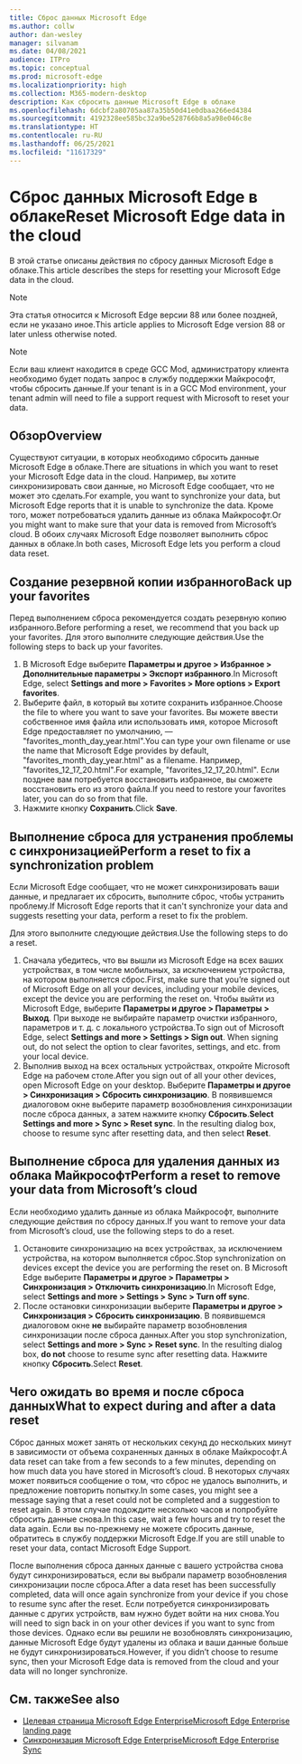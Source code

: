 ```yaml
---
title: Сброс данных Microsoft Edge
ms.author: collw
author: dan-wesley
manager: silvanam
ms.date: 04/08/2021
audience: ITPro
ms.topic: conceptual
ms.prod: microsoft-edge
ms.localizationpriority: high
ms.collection: M365-modern-desktop
description: Как сбросить данные Microsoft Edge в облаке
ms.openlocfilehash: 6dcbf2a80705aa87a35b50d41e0dbaa266ed4384
ms.sourcegitcommit: 4192328ee585bc32a9be528766b8a5a98e046c8e
ms.translationtype: HT
ms.contentlocale: ru-RU
ms.lasthandoff: 06/25/2021
ms.locfileid: "11617329"
---
```

# <a name="reset-microsoft-edge-data-in-the-cloud"></a><span data-ttu-id="2e944-103">Сброс данных Microsoft Edge в облаке</span><span class="sxs-lookup"><span data-stu-id="2e944-103">Reset Microsoft Edge data in the cloud</span></span>

<span data-ttu-id="2e944-104">В этой статье описаны действия по сбросу данных Microsoft Edge в облаке.</span><span class="sxs-lookup"><span data-stu-id="2e944-104">This article describes the steps for resetting your Microsoft Edge data in the cloud.</span></span>

> [!NOTE]
> <span data-ttu-id="2e944-105">Эта статья относится к Microsoft Edge версии 88 или более поздней, если не указано иное.</span><span class="sxs-lookup"><span data-stu-id="2e944-105">This article applies to Microsoft Edge version 88 or later unless otherwise noted.</span></span>

> [!NOTE]
> <span data-ttu-id="2e944-106">Если ваш клиент находится в среде GCC Mod, администратору клиента необходимо будет подать запрос в службу поддержки Майкрософт, чтобы сбросить данные.</span><span class="sxs-lookup"><span data-stu-id="2e944-106">If your tenant is in a GCC Mod environment, your tenant admin will need to file a support request with Microsoft to reset your data.</span></span>

## <a name="overview"></a><span data-ttu-id="2e944-107">Обзор</span><span class="sxs-lookup"><span data-stu-id="2e944-107">Overview</span></span>

<span data-ttu-id="2e944-108">Существуют ситуации, в которых необходимо сбросить данные Microsoft Edge в облаке.</span><span class="sxs-lookup"><span data-stu-id="2e944-108">There are situations in which you want to reset your Microsoft Edge data in the cloud.</span></span> <span data-ttu-id="2e944-109">Например, вы хотите синхронизировать свои данные, но Microsoft Edge сообщает, что не может это сделать.</span><span class="sxs-lookup"><span data-stu-id="2e944-109">For example,  you want to synchronize your data, but Microsoft Edge reports that it is unable to synchronize the data.</span></span> <span data-ttu-id="2e944-110">Кроме того, может потребоваться удалить данные из облака Майкрософт.</span><span class="sxs-lookup"><span data-stu-id="2e944-110">Or you might want to make sure that your data is removed from Microsoft’s cloud.</span></span> <span data-ttu-id="2e944-111">В обоих случаях Microsoft Edge позволяет выполнить сброс данных в облаке.</span><span class="sxs-lookup"><span data-stu-id="2e944-111">In both cases, Microsoft Edge lets you perform a cloud data reset.</span></span>

## <a name="back-up-your-favorites"></a><span data-ttu-id="2e944-112">Создание резервной копии избранного</span><span class="sxs-lookup"><span data-stu-id="2e944-112">Back up your favorites</span></span>

<span data-ttu-id="2e944-113">Перед выполнением сброса рекомендуется создать резервную копию избранного.</span><span class="sxs-lookup"><span data-stu-id="2e944-113">Before performing a reset, we recommend that you back up your favorites.</span></span> <span data-ttu-id="2e944-114">Для этого выполните следующие действия.</span><span class="sxs-lookup"><span data-stu-id="2e944-114">Use the following steps to back up your favorites.</span></span>

1. <span data-ttu-id="2e944-115">В Microsoft Edge выберите **Параметры и другое > Избранное > Дополнительные параметры > Экспорт избранного**.</span><span class="sxs-lookup"><span data-stu-id="2e944-115">In Microsoft Edge, select **Settings and more > Favorites > More options > Export favorites**.</span></span>
2. <span data-ttu-id="2e944-116">Выберите файл, в который вы хотите сохранить избранное.</span><span class="sxs-lookup"><span data-stu-id="2e944-116">Choose the file to where you want to save your favorites.</span></span> <span data-ttu-id="2e944-117">Вы можете ввести собственное имя файла или использовать имя, которое Microsoft Edge предоставляет по умолчанию, — "favorites_month_day_year.html".</span><span class="sxs-lookup"><span data-stu-id="2e944-117">You can type your own filename or use the name that Microsoft Edge provides by default,  "favorites_month_day_year.html" as a filename.</span></span> <span data-ttu-id="2e944-118">Например, "favorites_12_17_20.html".</span><span class="sxs-lookup"><span data-stu-id="2e944-118">For example, "favorites_12_17_20.html".</span></span> <span data-ttu-id="2e944-119">Если позднее вам потребуется восстановить избранное, вы сможете восстановить его из этого файла.</span><span class="sxs-lookup"><span data-stu-id="2e944-119">If you need to restore your favorites later, you can do so from that file.</span></span>
3. <span data-ttu-id="2e944-120">Нажмите кнопку **Сохранить**.</span><span class="sxs-lookup"><span data-stu-id="2e944-120">Click **Save**.</span></span>

## <a name="perform-a-reset-to-fix-a-synchronization-problem"></a><span data-ttu-id="2e944-121">Выполнение сброса для устранения проблемы с синхронизацией</span><span class="sxs-lookup"><span data-stu-id="2e944-121">Perform a reset to fix a synchronization problem</span></span>

<span data-ttu-id="2e944-122">Если Microsoft Edge сообщает, что не может синхронизировать ваши данные, и предлагает их сбросить, выполните сброс, чтобы устранить проблему.</span><span class="sxs-lookup"><span data-stu-id="2e944-122">If Microsoft Edge reports that it can't synchronize your data and suggests resetting your data, perform a reset to fix the problem.</span></span>

<span data-ttu-id="2e944-123">Для этого выполните следующие действия.</span><span class="sxs-lookup"><span data-stu-id="2e944-123">Use the following steps to do a reset.</span></span>

1. <span data-ttu-id="2e944-124">Сначала убедитесь, что вы вышли из Microsoft Edge на всех ваших устройствах, в том числе мобильных, за исключением устройства, на котором выполняется сброс.</span><span class="sxs-lookup"><span data-stu-id="2e944-124">First, make sure that you’re signed out of Microsoft Edge on all your devices, including your mobile devices, except the device you are performing the reset on.</span></span> <span data-ttu-id="2e944-125">Чтобы выйти из Microsoft Edge, выберите **Параметры и другое > Параметры > Выход**. При выходе не выбирайте параметр очистки избранного, параметров и т. д. с локального устройства.</span><span class="sxs-lookup"><span data-stu-id="2e944-125">To sign out of Microsoft Edge, select **Settings and more > Settings > Sign out**. When signing out, do not select the option to clear favorites, settings, and etc. from your local device.</span></span>
2. <span data-ttu-id="2e944-126">Выполнив выход на всех остальных устройствах, откройте Microsoft Edge на рабочем столе.</span><span class="sxs-lookup"><span data-stu-id="2e944-126">After you sign out of all your other devices, open Microsoft Edge on your desktop.</span></span> <span data-ttu-id="2e944-127">Выберите **Параметры и другое > Синхронизация > Сбросить синхронизацию**. В появившемся диалоговом окне выберите параметр возобновления синхронизации после сброса данных, а затем нажмите кнопку **Сбросить**.</span><span class="sxs-lookup"><span data-stu-id="2e944-127">**Select Settings and more > Sync > Reset sync**. In the resulting dialog box, choose to resume sync after resetting data, and then select **Reset**.</span></span>

## <a name="perform-a-reset-to-remove-your-data-from-microsofts-cloud"></a><span data-ttu-id="2e944-128">Выполнение сброса для удаления данных из облака Майкрософт</span><span class="sxs-lookup"><span data-stu-id="2e944-128">Perform a reset to remove your data from Microsoft’s cloud</span></span>

<span data-ttu-id="2e944-129">Если необходимо удалить данные из облака Майкрософт, выполните следующие действия по сбросу данных.</span><span class="sxs-lookup"><span data-stu-id="2e944-129">If you want to remove your data from Microsoft’s cloud, use the following steps to do a reset.</span></span>

1. <span data-ttu-id="2e944-130">Остановите синхронизацию на всех устройствах, за исключением устройства, на котором выполняется сброс.</span><span class="sxs-lookup"><span data-stu-id="2e944-130">Stop synchronization on devices except the device you are performing the reset on.</span></span>  <span data-ttu-id="2e944-131">В Microsoft Edge выберите **Параметры и другое > Параметры > Синхронизация > Отключить синхронизацию**.</span><span class="sxs-lookup"><span data-stu-id="2e944-131">In Microsoft Edge, select **Settings and more > Settings > Sync > Turn off sync**.</span></span>  
2. <span data-ttu-id="2e944-132">После остановки синхронизации выберите **Параметры и другое > Синхронизация > Сбросить синхронизацию**. В появившемся диалоговом окне **не** выбирайте параметр возобновления синхронизации после сброса данных.</span><span class="sxs-lookup"><span data-stu-id="2e944-132">After you stop synchronization, select **Settings and more > Sync > Reset sync**. In the resulting dialog box, **do not** choose to resume sync after resetting data.</span></span> <span data-ttu-id="2e944-133">Нажмите кнопку **Сбросить**.</span><span class="sxs-lookup"><span data-stu-id="2e944-133">Select **Reset**.</span></span>

## <a name="what-to-expect-during-and-after-a-data-reset"></a><span data-ttu-id="2e944-134">Чего ожидать во время и после сброса данных</span><span class="sxs-lookup"><span data-stu-id="2e944-134">What to expect during and after a data reset</span></span>

<span data-ttu-id="2e944-135">Сброс данных может занять от нескольких секунд до нескольких минут в зависимости от объема сохраненных данных в облаке Майкрософт.</span><span class="sxs-lookup"><span data-stu-id="2e944-135">A data reset can take from a few seconds to a few minutes, depending on how much data you have stored in Microsoft’s cloud.</span></span> <span data-ttu-id="2e944-136">В некоторых случаях может появиться сообщение о том, что сброс не удалось выполнить, и предложение повторить попытку.</span><span class="sxs-lookup"><span data-stu-id="2e944-136">In some cases, you might see a message saying that a reset could not be completed and a suggestion to reset again.</span></span> <span data-ttu-id="2e944-137">В этом случае подождите несколько часов и попробуйте сбросить данные снова.</span><span class="sxs-lookup"><span data-stu-id="2e944-137">In this case, wait a few hours and try to reset the data again.</span></span> <span data-ttu-id="2e944-138">Если вы по-прежнему не можете сбросить данные, обратитесь в службу поддержки Microsoft Edge.</span><span class="sxs-lookup"><span data-stu-id="2e944-138">If you are still unable to reset your data, contact Microsoft Edge Support.</span></span>

<span data-ttu-id="2e944-139">После выполнения сброса данных данные с вашего устройства снова будут синхронизироваться, если вы выбрали параметр возобновления синхронизации после сброса.</span><span class="sxs-lookup"><span data-stu-id="2e944-139">After a data reset has been successfully completed, data will once again synchronize from your device if you chose to resume sync after the reset.</span></span> <span data-ttu-id="2e944-140">Если потребуется синхронизировать данные с других устройств, вам нужно будет войти на них снова.</span><span class="sxs-lookup"><span data-stu-id="2e944-140">You will need to sign back in on your other devices if you want to sync from those devices.</span></span> <span data-ttu-id="2e944-141">Однако если вы решили не возобновлять синхронизацию, данные Microsoft Edge будут удалены из облака и ваши данные больше не будут синхронизироваться.</span><span class="sxs-lookup"><span data-stu-id="2e944-141">However, if you didn’t choose to resume sync, then your Microsoft Edge data is removed from the cloud and your data will no longer synchronize.</span></span>

## <a name="see-also"></a><span data-ttu-id="2e944-142">См. также</span><span class="sxs-lookup"><span data-stu-id="2e944-142">See also</span></span>

- [<span data-ttu-id="2e944-143">Целевая страница Microsoft Edge Enterprise</span><span class="sxs-lookup"><span data-stu-id="2e944-143">Microsoft Edge Enterprise landing page</span></span>](https://aka.ms/EdgeEnterprise)
- [<span data-ttu-id="2e944-144">Синхронизация Microsoft Edge Enterprise</span><span class="sxs-lookup"><span data-stu-id="2e944-144">Microsoft Edge Enterprise Sync</span></span>](microsoft-edge-enterprise-sync.md)